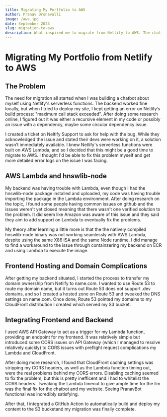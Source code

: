 ```yaml
---
title: Migrating My Portfolio to AWS
author: Pranav Dronavalli
image: /aws.jpg
date: September 2023
slug: migration-to-aws
description: What inspired me to migrate from Netlify to AWS. The challenges I faced including a bug with a seemingly unsupported library in AWS Lambda.
---
```


# Migrating My Portfolio from Netlify to AWS

## The Problem

The need for migration all started when I was building a chatbot about myself using Netlify's serverless functions. The backend worked fine locally, but when I tried to deploy my site, I kept getting an error on Netlify’s build process: "maximum call stack exceeded". After doing some research online, I figured out it was either a recursive element in my code or possibly an issue with a dependency, maybe some circular dependency issue.

I created a ticket on Neltify Support to ask for help with the bug. While they acknowledged the issue and stated their devs were working on it, a solution wasn’t immediately available. I knew Netlify's serverless functions were built on AWS Lambda, and so I decided that this might be a good time to migrate to AWS. I thought I'd be able to fix this problem myself and get more detailed error logs on the issue I was facing.

## AWS Lambda and hnswlib-node

My backend was having trouble with Lambda, even though I had the hnswlib-node package installed and uploaded, my code was having trouble importing the package in the Lambda environment. After doing research on the topic, I found some people having common issues on github and the issues weren't yet closed meaning that there wasn't one verified solution to the problem. It did seem like Amazon was aware of this issue and they said they aim to add support on Lambda to eventually fix the problems. 

My theory after learning a little more is that the the natively compiled hnswlib-node binary was not working seamlessly with AWS Lambda, despite using the same X86 ISA and the same Node runtime. I did manage to find a workaround to the issue through containzering my backend on ECR and using Lambda to execute the image. 


## Frontend Hosting and Domain Complications

After getting my backend situated, I started the process to transfer my domain ownership from Netlify to name.com. I wanted to use Route 53 to route my domain name, but it turns out Route 53 does not support .dev domains, and so I created a hosted zone on Route 53 and tweaked the DNS settings on name.com. Once done, Route 53 pointed my domains to my CloudFront distribution I created which served my S3 bucket.

## Integrating Frontend and Backend

I used AWS API Gateway to act as a trigger for my Lambda function, providing an endpoint for my frontend. It was relatively simple but introduced some CORS issues on API Gateway (which I managed to resolve relatively quickly) to CORS issues with preflight request complications my Lambda and CloudFront.

After doing more research, I found that CloudFront caching settings was stripping my CORS headers, as well as the Lambda function timing out, were the real problems behind my CORS errors. Disabling caching seemed to fix the problem, but this is pretty inefficent and I had to whitelist the CORS headers. Tweaking the Lambda timeout to give ample time for the llm was the final fix for the chatbot and my website. Seeing PranavBot functional was incredibly satisfying. 

After that, I integrated a GitHub Action to automatically build and deploy my content to the S3 bucketand my migration was finally complete.
